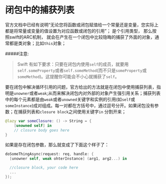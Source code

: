 # 闭包中的捕获列表

官方文档中已经有说明“无论您将函数或闭包赋值给一个常量还是变量，您实际上都是将常量或变量的值设置为对应函数或闭包的引用”； 是个引用类型， 那么按照swift的ARC机制， 就会在产生在一个闭包中比较隐晦的捕获了外面的对象，通常都是类对象；比如`this`对象；

#####注意:  


 > Swift 有如下要求：只要在闭包内使用`self`的成员，就要用`self.someProperty`或者`self.someMethod`(而不只是`someProperty`或`someMethod`)。这提醒你可能会不小心就捕获了`self`。

要在闭包中解决循环引用的问题，官方给出的方法就是在闭包中使用捕获列表，指明是`unowner`或者`weak`;从而来解决闭包内对外部的对象产生强引用关系；捕获列表中的每个元素都是由`weak`或者`unowned`关键字和实例的引用(如`self`或`someInstance`)成对组成。每一对都在方括号中，通过逗号分开。如果闭包没有参数；在捕获列表和`closure block`之间使用关键字`in` 分割开来；
```swift
@lazy var someClosure: () -> String = {
    [unowned self] in
    // closure body goes here
}
```
如果是存在闭包参数，那么就变成了下面这个样子了：
```swift
doSomeThingAsync(request: req, handle: {
  [unowner self, weak ohterInstance] (arg1, arg2...) in 

  //closure block, your code here
  ...
});
```